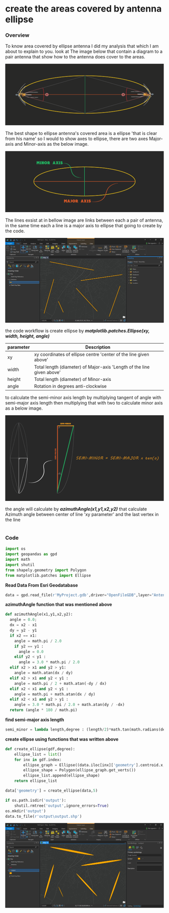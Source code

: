 # create the areas covered by antenna ellipse
### Overview
To know area covered by ellipse antenna I did my analysis that which I am about to explain to you.
look at The image below that contain a diagram to a pair antenna that  show how to the antenna does cover to the areas.

![ellipse](Images/ellipse.png "ellipse")

The best shape to ellipse antenna's covered area is a ellipse 'that is clear from his name' so I would to show axes to ellipse, there are two axes Major-axis and Minor-axis as the below image.

![ellipse2](Images/ellipse2.png "ellipse2")

The lines exsist at in bellow image are links between each a pair of antenna, in the same time each a line is a major axis to ellipse that going to create by the code.

![lines](Images/lines.jpg "lines")

the code workflow is create ellipse by ***matplotlib.patches.Ellipse(xy, width, height, angle)***

| parameter   | Description                                                             |
| ----------- | ----------------------------------------------------------------------- |
| xy          | xy coordinates of ellipse centre 'center of the line given above'       |
| width       | Total length (diameter) of Major-axis 'Length of the line given above'  |
| height      | Total length (diameter) of Minor-axis                                   |
| angle       | Rotation in degrees anti-clockwise                                      |

to calculate the semi-minor axis length by multiplying tangent of angle with semi-major axis length  then multiplying that with two to calculate minor axis as a below image.

![workflow](Images/workflow.png "workflow")

the angle will calculate by ***azimuthAngle(x1,y1,x2,y2)*** that calculate Azimuth angle between center of line 'xy parameter' and the last vertex in the line
# 
### Code

```py
import os
import geopandas as gpd
import math
import shutil
from shapely.geometry import Polygon
from matplotlib.patches import Ellipse
```
**Read Data From Esri Geodatabase**
```py
data = gpd.read_file(r'MyProject.gdb',driver="OpenFileGDB",layer="Antenna")
```
**azimuthAngle function that was mentioned above**
```py
def azimuthAngle(x1,y1,x2,y2):
  angle = 0.0;
  dx = x2 - x1
  dy = y2 - y1
  if x2 == x1:
    angle = math.pi / 2.0
    if y2 == y1 :
      angle = 0.0
    elif y2 < y1 :
      angle = 3.0 * math.pi / 2.0
  elif x2 > x1 and y2 > y1:
    angle = math.atan(dx / dy)
  elif x2 > x1 and y2 < y1 :
    angle = math.pi / 2 + math.atan(-dy / dx)
  elif x2 < x1 and y2 < y1 :
    angle = math.pi + math.atan(dx / dy)
  elif x2 < x1 and y2 > y1 :
    angle = 3.0 * math.pi / 2.0 + math.atan(dy / -dx)
  return (angle * 180 / math.pi)
```
**find semi-major axis length**
```py
semi_minor = lambda length,degree : (length/2)*math.tan(math.radians(degree))
```
**create ellipse using functions that was written above**
```py
def create_ellipse(gdf,degree):
    ellipse_list = list()
    for inx in gdf.index:
        ellipse_graph = Ellipse((data.iloc[inx]['geometry'].centroid.x,data.iloc[inx]['geometry'].centroid.y),semi_minor(data.iloc[inx]['geometry'].length,degree/2)*2,data.iloc[inx]['geometry'].length,(360-azimuthAngle(data.iloc[inx]['geometry'].centroid.x,data.iloc[inx]['geometry'].centroid.y,data.iloc[inx]['geometry'].coords[-1][0],data.iloc[inx]['geometry'].coords[-1][1])))
        ellipse_shape = Polygon(ellipse_graph.get_verts())
        ellipse_list.append(ellipse_shape)
    return ellipse_list
```
```py
data['geometry'] = create_ellipse(data,5)
```
```py
if os.path.isdir('output'):
    shutil.rmtree('output',ignore_errors=True)
os.mkdir('output')
data.to_file(r'output\output.shp')
```
![ellipse3.jpg](Images/ellipse3.jpg "ellipse3")
